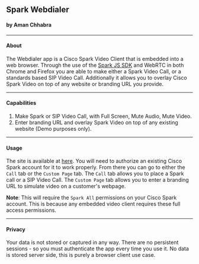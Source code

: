 ## Spark Webdialer
#### by Aman Chhabra
---
#### About
The Webdialer app is a Cisco Spark Video Client that is embedded into a web browser. Through the use of the [Spark JS SDK](https://developer.ciscospark.com/sdk-for-nodejs.html) and WebRTC in both Chrome and Firefox you are able to make either a Spark Video Call, or a standards based SIP Video Call. Additionally it allows you to overlay Cisco Spark Video on top of any website or branding URL you provide. 
***
#### Capabilities
1. Make Spark or SIP Video Call, with Full Screen, Mute Audio, Mute Video. 
2. Enter branding URL and overlay Spark Video on top of any existing website (Demo purposes only). 
***
#### Usage
The site is available at [here](https://webdialer.chhab.rocks). You will need to authorize an existing Cisco Spark account for it to work properly. From there you can go to either the ``Call`` tab or the ``Custom Page`` tab. The ``Call`` tab allows you to place a Spark call or a SIP Video Call. The ``Custom Page`` tab allows you to enter a branding URL to simulate video on a customer's webpage. 

**Note**: This will require the ``Spark All`` permissions on your Cisco Spark account. This is because any embedded video client requires these full access permissions. 

***
#### Privacy
Your data is not stored or captured in any way. There are no persistent sessions - so you must authenticate the app every time you use it. No data is stored server side, this is purely a browser client use case. 
